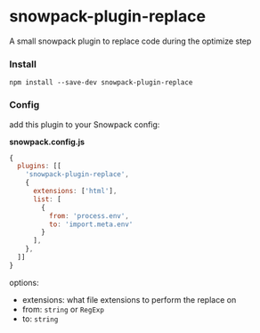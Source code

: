 # snowpack-plugin-replace
A small snowpack plugin to replace code during the optimize step

### Install

```
npm install --save-dev snowpack-plugin-replace
```

### Config

add this plugin to your Snowpack config:

**snowpack.config.js**
```javascript
{
  plugins: [[
    'snowpack-plugin-replace',
    {
      extensions: ['html'],
      list: [
        {
          from: 'process.env',
          to: 'import.meta.env'
        }
      ],
    },
  ]]
}
```

options:
- extensions: what file extensions to perform the replace on
- from: `string` or `RegExp`
- to: `string`
